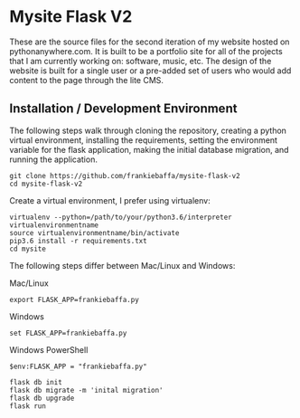 # Mysite Flask V2
These are the source files for the second iteration of my website hosted on
pythonanywhere.com. It is built to be a portfolio site for all of the projects
that I am currently working on: software, music, etc. The design of the website
is built for a single user or a pre-added set of users who would add content to
the page through the lite CMS.  
  
## Installation / Development Environment  
The following steps walk through cloning the repository, creating a python
virtual environment, installing the requirements, setting the environment
variable for the flask application, making the initial database migration,
and running the application.  
```
git clone https://github.com/frankiebaffa/mysite-flask-v2
cd mysite-flask-v2
```  
Create a virtual environment, I prefer using virtualenv:
```
virtualenv --python=/path/to/your/python3.6/interpreter virtualenvironmentname
source virtualenvironmentname/bin/activate
pip3.6 install -r requirements.txt
cd mysite
```
The following steps differ between Mac/Linux and Windows:  
  
Mac/Linux  
```
export FLASK_APP=frankiebaffa.py
```  

Windows  
```
set FLASK_APP=frankiebaffa.py
```  

Windows PowerShell  
```
$env:FLASK_APP = "frankiebaffa.py"
```  
  
```
flask db init
flask db migrate -m 'inital migration'
flask db upgrade
flask run
```

